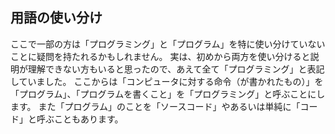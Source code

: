 ## 用語の使い分け

ここで一部の方は「プログラミング」と「プログラム」を特に使い分けていないことに疑問を持たれるかもしれません。
実は、初めから両方を使い分けると説明が理解できない方もいると思ったので、あえて全て「プログラミング」と表記していました。
ここからは「コンピュータに対する命令（が書かれたもの）」を「プログラム」、「プログラムを書くこと」を「プログラミング」と呼ぶことにします。
また「プログラム」のことを「ソースコード」やあるいは単純に「コード」と呼ぶこともあります。
